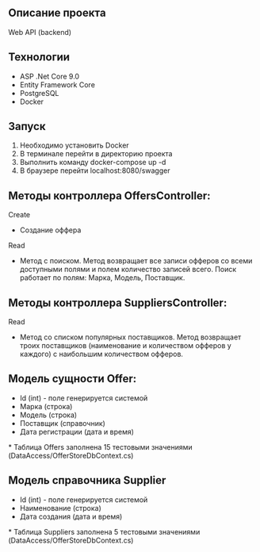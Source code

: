 ## Описание проекта
Web API (backend)
 
 ## Технологии 
 - ASP .Net Core 9.0
 - Entity Framework Core
 - PostgreSQL
 - Docker 

 ## Запуск
 1) Необходимо установить Docker
 2) В терминале перейти в директорию проекта
 3) Выполнить команду docker-compose up -d
 4) В браузере перейти localhost:8080/swagger
 
## Методы контроллера OffersController:

Create
- Создание оффера

Read    
- Метод с поиском. Метод возвращает все записи офферов со всеми доступными полями и полем количество записей всего. Поиск работает по полям: Марка, Модель, Поставщик.

## Методы контроллера SuppliersController:

Read
- Метод со списком популярных поставщиков. Метод возвращает троих поставщиков (наименование и количеством офферов у каждого) с наибольшим количеством офферов.

## Модель сущности Offer:
- Id (int) - поле генерируется системой
- Марка (строка)
- Модель (строка)
- Поставщик (справочник)
- Дата регистрации (дата и время)

\* Таблица Offers заполнена 15 тестовыми значениями (DataAccess/OfferStoreDbContext.cs)

## Модель справочника Supplier
- Id (int)  - поле генерируется системой
- Наименование (строка)
- Дата создания (дата и время)

\* Таблица Suppliers заполнена 5 тестовыми значениями (DataAccess/OfferStoreDbContext.cs)